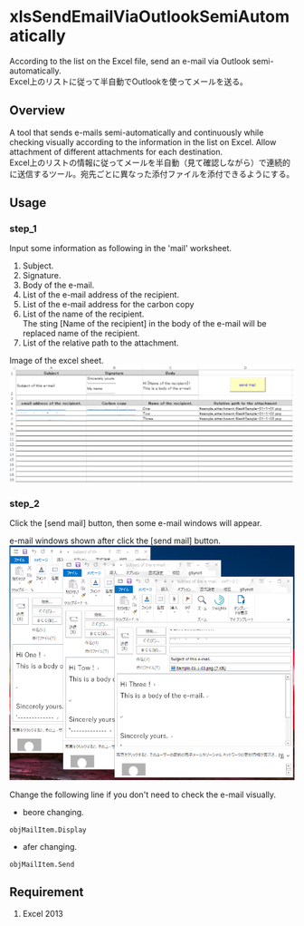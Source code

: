 # xlsSendEmailViaOutlookSemiAutomatically
According to the list on the Excel file, send an e-mail via Outlook semi-automatically.   
Excel上のリストに従って半自動でOutlookを使ってメールを送る。


## Overview
A tool that sends e-mails semi-automatically and continuously while checking visually according to the information in the list on Excel. Allow attachment of different attachments for each destination.  
Excel上のリストの情報に従ってメールを半自動（見て確認しながら）で連続的に送信するツール。宛先ごとに異なった添付ファイルを添付できるようにする。

## Usage
### step_1
Input some information as following in the 'mail' worksheet.

1. Subject.
1. Signature.
1. Body of the e-mail.
1. List of the e-mail address of the recipient.
1. List of the e-mail address for the carbon copy
1. List of the name of the recipient.  
    The sting [Name of the recipient] in the body of the e-mail will be replaced name of the recipient.
1. List of the relative path to the attachment.

Image of the excel sheet.<br>
<img src="https://github.com/okagen/xlsSendEmailViaOutlookSemiAutomatically/blob/master/img01.png?raw=true" width="600">

### step_2
Click the [send mail] button, then some e-mail windows will appear.   

e-mail windows shown after click the [send mail] button.<br>
<img src="https://github.com/okagen/xlsSendEmailViaOutlookSemiAutomatically/blob/master/img02.png?raw=true" width="600">

Change the following line if you don't need to check the e-mail visually.  
  - beore changing.
~~~
objMailItem.Display
~~~
  - afer changing.
~~~
objMailItem.Send
~~~

## Requirement
1. Excel 2013
